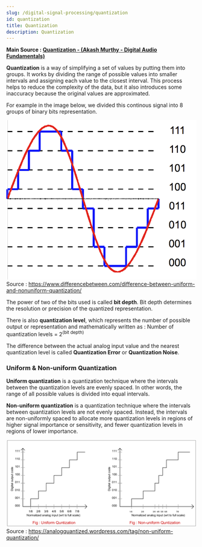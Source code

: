 ```yaml
---
slug: /digital-signal-processing/quantization
id: quantization
title: Quantization
description: Quantization
---
```


**Main Source : [Quantization - (Akash Murthy - Digital Audio Fundamentals)](https://youtu.be/1KBLguIXL30)**

**Quantization** is a way of simplifying a set of values by putting them into groups. It works by dividing the range of possible values into smaller intervals and assigning each value to the closest interval. This process helps to reduce the complexity of the data, but it also introduces some inaccuracy because the original values are approximated.

For example in the image below, we divided this continous signal into 8 groups of binary bits representation.

![Quantization, rounds up or down a continous signal to a square wave](./quantization.png)
Source : https://www.differencebetween.com/difference-between-uniform-and-nonuniform-quantization/

The power of two of the bits used is called **bit depth**. Bit depth determines the resolution or precision of the quantized representation.

There is also **quantization level**, which represents the number of possible output or representation and mathematically written as : Number of quantization levels = $2^{(\text{bit depth})}$

The difference between the actual analog input value and the nearest quantization level is called **Quantization Error** or **Quantization Noise**.

### Uniform & Non-uniform Quantization

**Uniform quantization** is a quantization technique where the intervals between the quantization levels are evenly spaced. In other words, the range of all possible values is divided into equal intervals.

**Non-uniform quantization** is a quantization technique where the intervals between quantization levels are not evenly spaced. Instead, the intervals are non-uniformly spaced to allocate more quantization levels in regions of higher signal importance or sensitivity, and fewer quantization levels in regions of lower importance.

![Uniform and non-uniform quantization comparison](./uniform-nonuniform-quantization.png)  
Source : https://analogquantized.wordpress.com/tag/non-uniform-quantization/
